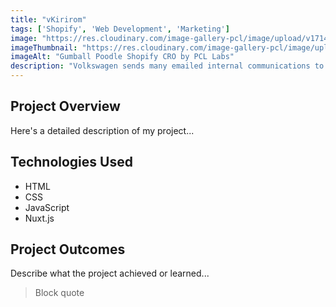 ```yaml
---
title: "vKirirom"
tags: ['Shopify', 'Web Development', 'Marketing']
image: "https://res.cloudinary.com/image-gallery-pcl/image/upload/v1714789947/Blawby/vKirirom_Featured_xls84w.webp"
imageThumbnail: "https://res.cloudinary.com/image-gallery-pcl/image/upload/v1714791184/Blawby/Yearly-1_vphmtg.webp"
imageAlt: "Gumball Poodle Shopify CRO by PCL Labs"
description: "Volkswagen sends many emailed internal communications to its various employees. However, due to the complexities of enterprise software integrations, they had limited tracking for their open, clicks, and engagement rates by user. Our CMS allowed marketing members to email the same newsletters and communications with 1:1 user level tracking, giving the marketing team the insight they needed to ensure their success."
---
```


## Project Overview

Here's a detailed description of my project...

## Technologies Used

- HTML
- CSS
- JavaScript
- Nuxt.js

## Project Outcomes

Describe what the project achieved or learned...

> Block quote
